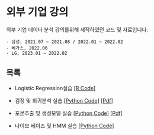 # 외부 기업 강의






외부 기업 데이터 분석 강의를위해 제작하였던 코드 및 자료입니다.

	- 삼성, 2021.07 ~ 2021.08 / 2022.01 ~ 2022.02
	- 베가스, 2022.06
	- LG, 2023.01 ~ 2022.02
	
	
	
	
## 목록

- Logistic Regression실습 [[R Code]](https://github.com/park4264/Lecture/blob/main/Logistic%20regression%EC%8B%A4%EC%8A%B5.md)
	
- 검정 및 회귀분석 실습 [[Python Code]](https://github.com/park4264/Lecture/blob/main/1.%20%EA%B2%80%EC%A0%95%20%EB%B0%8F%20%ED%9A%8C%EA%B7%80%EB%B6%84%EC%84%9D%20%EC%8B%A4%EC%8A%B5%20(Code).ipynb) [[Pdf]](https://github.com/park4264/Lecture/blob/main/1.%20%EA%B2%80%EC%A0%95%20%EB%B0%8F%20%ED%9A%8C%EA%B7%80%EB%B6%84%EC%84%9D%20%EC%8B%A4%EC%8A%B5.pdf)
- 포본추출 및 생성모델 실습 [[Python Code]](https://github.com/park4264/Lecture/blob/main/2.%20%ED%91%9C%EB%B3%B8%EC%B6%94%EC%B6%9C%20%EB%B0%8F%20%EC%83%9D%EC%84%B1%EB%AA%A8%EB%8D%B8%20%EC%8B%A4%EC%8A%B5(Code).ipynb) [[Pdf]](https://github.com/park4264/Lecture/blob/main/2.%20%ED%91%9C%EB%B3%B8%EC%B6%94%EC%B6%9C%20%EB%B0%8F%20%EC%83%9D%EC%84%B1%EB%AA%A8%EB%8D%B8%20%EC%8B%A4%EC%8A%B5.pdf)
- 나이브 베이즈 및 HMM 실습 [[Python Code]](https://github.com/park4264/Lecture/blob/main/3.%20%EB%82%98%EC%9D%B4%EB%B8%8C%20%EB%B2%A0%EC%9D%B4%EC%A6%88%20%EB%B0%8F%20HMM%20%EC%8B%A4%EC%8A%B5.ipynb)



